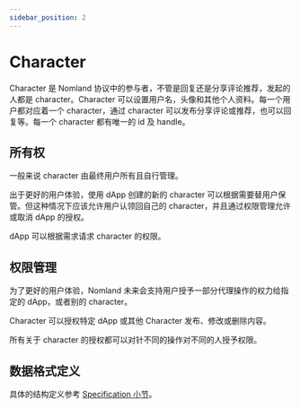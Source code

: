 ```yaml
---
sidebar_position: 2
---
```


# Character

Character 是 Nomland 协议中的参与者，不管是回复还是分享评论推荐，发起的人都是 character。Character 可以设置用户名，头像和其他个人资料。每一个用户都对应着一个 character，通过 character 可以发布分享评论或推荐，也可以回复等。每一个 character 都有唯一的 id 及 handle。

## 所有权

一般来说 character 由最终用户所有且自行管理。

出于更好的用户体验，使用 dApp 创建的新的 character 可以根据需要替用户保管。但这种情况下应该允许用户认领回自己的 character，并且通过权限管理允许或取消 dApp 的授权。

dApp 可以根据需求请求 character 的权限。

## 权限管理

为了更好的用户体验，Nomland 未来会支持用户授予一部分代理操作的权力给指定的 dApp，或者别的 character。

Character 可以授权特定 dApp 或其他 Character 发布、修改或删除内容。

所有关于 character 的授权都可以对针不同的操作对不同的人授予权限。

## 数据格式定义

具体的结构定义参考 [Specification 小节](../nomexer-sdks/specification)。
